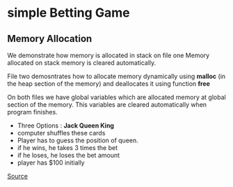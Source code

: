# simple Betting Game

## Memory Allocation

We demonstrate how memory is allocated in stack on file one Memory allocated on stack memory is cleared automatically.

 File two demosntrates how to allocate memory dynamically using **malloc** (in the heap section of the memory) and deallocates it using function **free**

On both files we have global variables which are allocated memory at global section of the memory. This variables are cleared automatically when program finishes.

- Three Options : **Jack Queen King**
- computer shuffles these cards
- Player has to guess the position of queen.
- if he wins, he takes 3 times the bet
- if he loses, he loses the bet amount
- player has $100 initially

[Source](https://www.youtube.com/watch?v=F2nrej6Kjww&list=PL2_aWCzGMAwLZp6LMUKI3cc7pgGsasm2_&index=17)
